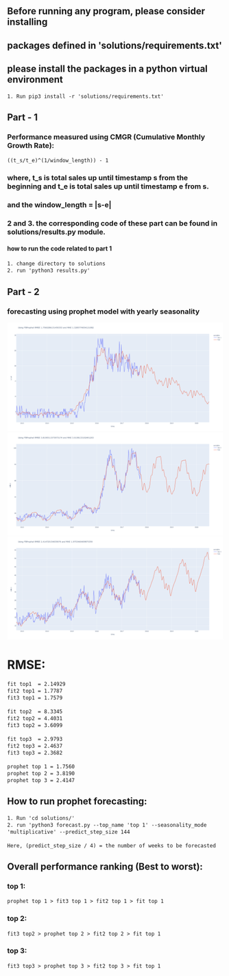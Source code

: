 ## Before running any program, please consider installing 
## packages defined in 'solutions/requirements.txt'
## please install the packages in a python virtual environment
    1. Run pip3 install -r 'solutions/requirements.txt'

## Part - 1

### Performance measured using CMGR (Cumulative Monthly Growth Rate): 

    ((t_s/t_e)^(1/window_length)) - 1

### where, t_s is total sales up until timestamp s from the beginning and t_e is total sales up until timestamp  e from s.
### and the window_length = |s-e|

### 2 and 3. the corresponding code of these part can be found in solutions/results.py module.

#### how to run the code related to part 1

    1. change directory to solutions
    2. run 'python3 results.py'

## Part - 2 

### forecasting using prophet model with yearly seasonality

![forecasted top 1](/solutions/plot_images/prophet_top1.png)
![forecasted top 2](/solutions/plot_images/prophet_top2.png)
![forecasted top 2](/solutions/plot_images/prophet_top3.png)

# RMSE:
    fit top1  = 2.14929
    fit2 top1 = 1.7787
    fit3 top1 = 1.7579
    
    fit top2  = 8.3345
    fit2 top2 = 4.4031
    fit3 top2 = 3.6099

    fit top3  = 2.9793
    fit2 top3 = 2.4637
    fit3 top3 = 2.3682

    prophet top 1 = 1.7560
    prophet top 2 = 3.8190
    prophet top 3 = 2.4147
    
## How to run prophet forecasting:

    1. Run 'cd solutions/'
    2. run 'python3 forecast.py --top_name 'top 1' --seasonality_mode 'multiplicative' --predict_step_size 144

    Here, (predict_step_size / 4) = the number of weeks to be forecasted



## Overall performance ranking (Best to worst): 

### top 1:

    prophet top 1 > fit3 top 1 > fit2 top 1 > fit top 1

### top 2:

    fit3 top2 > prophet top 2 > fit2 top 2 > fit top 1

### top 3:

    fit3 top3 > prophet top 3 > fit2 top 3 > fit top 1
    

